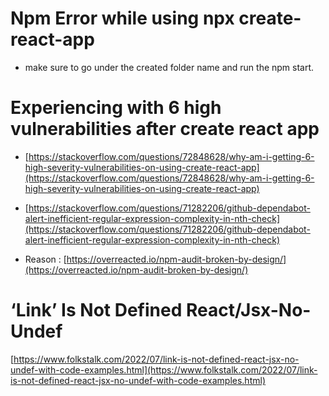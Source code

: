 # Npm Error while using npx create-react-app

- make sure to go under the created folder name and run the npm start.

# Experiencing with 6 high vulnerabilities after create react app

- [https://stackoverflow.com/questions/72848628/why-am-i-getting-6-high-severity-vulnerabilities-on-using-create-react-app](https://stackoverflow.com/questions/72848628/why-am-i-getting-6-high-severity-vulnerabilities-on-using-create-react-app)

- [https://stackoverflow.com/questions/71282206/github-dependabot-alert-inefficient-regular-expression-complexity-in-nth-check](https://stackoverflow.com/questions/71282206/github-dependabot-alert-inefficient-regular-expression-complexity-in-nth-check)

- Reason : [https://overreacted.io/npm-audit-broken-by-design/](https://overreacted.io/npm-audit-broken-by-design/)

# ‘Link’ Is Not Defined React/Jsx-No-Undef

[https://www.folkstalk.com/2022/07/link-is-not-defined-react-jsx-no-undef-with-code-examples.html](https://www.folkstalk.com/2022/07/link-is-not-defined-react-jsx-no-undef-with-code-examples.html)

